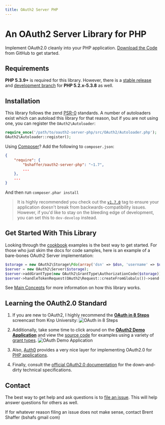 ```yaml
---
title: OAuth2 Server PHP
---
```


# An OAuth2 Server Library for PHP

Implement OAuth2.0 cleanly into your PHP application.  [Download the Code](https://github.com/bshaffer/oauth2-server-php) from GitHub to get started.

## Requirements

**PHP 5.3.9+** is required for this library.  However, there is a [stable release](https://github.com/bshaffer/oauth2-server-php/tree/v0.9) and [development branch](https://github.com/bshaffer/oauth2-server-php/tree/php5.2-develop) for **PHP 5.2.x-5.3.8** as well.

## Installation

This library follows the zend [PSR-0](https://github.com/php-fig/fig-standards/blob/master/accepted/PSR-0.md) standards.  A number of
autoloaders exist which can autoload this library for that reason, but if you are not using one, you can register the `OAuth2\Autoloader`:

```php
require_once('/path/to/oauth2-server-php/src/OAuth2/Autoloader.php');
OAuth2\Autoloader::register();
```

Using [Composer](http://getcomposer.org)? Add the following to `composer.json`:

```json
{
    "require": {
        "bshaffer/oauth2-server-php": "~1.7",
        ...
    },
    ...
}
```

And then run `composer.phar install`

> It is highly recommended you check out the [`v1.7.0`](https://github.com/bshaffer/oauth2-server-php/tree/v1.7.0) tag to
> ensure your application doesn't break from backwards-compatibility issues. However, if you'd like to stay on the
> bleeding edge of development, you can set this to `dev-develop` instead.

## Get Started With This Library

Looking through the [cookbook](cookbook) examples is the best way to get started.  For those who just skim the docs for
code samples, here is an example of a bare-bones OAuth2 Server implementation:

```php
$storage = new OAuth2\Storage\Pdo(array('dsn' => $dsn, 'username' => $username, 'password' => $password));
$server = new OAuth2\Server($storage);
$server->addGrantType(new OAuth2\GrantType\AuthorizationCode($storage)); // or any grant type you like!
$server->handleTokenRequest(OAuth2\Request::createFromGlobals())->send();
```

See [Main Concepts](overview/main-concepts) for more information on how this library works.

## <a class="anchor" name="learning-the-oauth-standard" href="#learning-the-oauth-standard"></a>Learning the OAuth2.0 Standard

1.  If you are new to OAuth2, I highly recommend the **<a href="https://knpuniversity.com/screencast/oauth" onClick="trackOutboundLink(this, 'Outbound Links', this.href)">OAuth in 8 Steps</a>** screencast
from Knp University:
![OAuth in 8 Steps](https://pbs.twimg.com/media/BemcRQ6CEAA1DxF.png)

2. Additionally, take some time to click around on the [**OAuth2 Demo Application**](http://brentertainment.com/oauth2)
and view the [source code](https://github.com/bshaffer/oauth2-demo-php) for examples using a variety of
[grant types](overview/grant-types).
![OAuth Demo Application](http://brentertainment.com/other/screenshots/demoapp-authorize.png)

3. Also, [Auth0](https://auth0.com/) provides a very nice layer for implementing OAuth2.0 for [PHP applications](https://docs.auth0.com/server-platforms/php).

4. Finally, consult the [official OAuth2.0 documentation](http://tools.ietf.org/html/rfc6749) for the down-and-dirty
technical specifications.

Contact
-------

The best way to get help and ask questions is to [file an issue](https://github.com/bshaffer/oauth2-server-php/issues/new).  This will
help answer questions for others as well.

If for whatever reason filing an issue does not make sense, contact Brent Shaffer (bshafs <at> gmail <dot> com)
